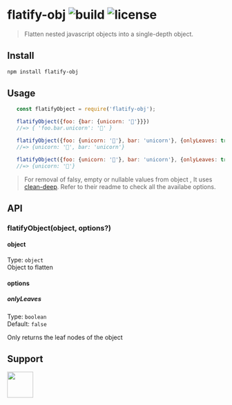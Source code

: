 # flatify-obj ![build](https://travis-ci.com/RocktimSaikia/flatify-obj.svg?branch=master) ![license](https://img.shields.io/github/license/rocktimsaikia/flatify-obj)

> Flatten nested javascript objects into a single-depth object.

## Install
```bash
npm install flatify-obj
```

## Usage

 ```js
    const flatifyObject = require('flatify-obj');

    flatifyObject({foo: {bar: {unicorn: '🦄'}}})
    //=> { 'foo.bar.unicorn': '🦄' }

    flatifyObject({foo: {unicorn: '🦄'}, bar: 'unicorn'}, {onlyLeaves: true});
    //=> {unicorn: '🦄', bar: 'unicorn'}

    flatifyObject({foo: {unicorn: '🦄'}, bar: 'unicorn'}, {onlyLeaves: true, cleanKeys: ['bar']});
    //=> {unicorn: '🦄'}
 ```

> For removal of falsy, empty or nullable values from object , It uses [clean-deep](https://github.com/nunofgs/clean-deep). Refer to their readme to check all the availabe options.

## API

### flatifyObject(object, options?)

#### object

Type: `object`<br>
Object to flatten


#### options

##### onlyLeaves

Type: `boolean`<br>
Default: `false`

Only returns the leaf nodes of the object


## Support

<a href="https://www.buymeacoffee.com/7BdaxfI"><img src="https://user-images.githubusercontent.com/33410545/91206759-48d5d180-e725-11ea-93b5-754d98c007af.png" height="60px"/></a>
